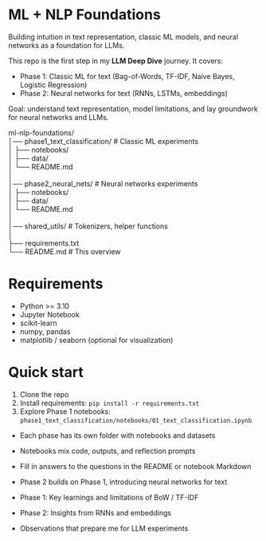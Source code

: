 # ML + NLP Foundations
Building intuition in text representation, classic ML models, and neural networks as a foundation for LLMs.

This repo is the first step in my **LLM Deep Dive** journey.
It covers:

- Phase 1: Classic ML for text (Bag-of-Words, TF-IDF, Naive Bayes, Logistic Regression)
- Phase 2: Neural networks for text (RNNs, LSTMs, embeddings)

Goal: understand text representation, model limitations, and lay groundwork for neural networks and LLMs.

ml-nlp-foundations/  
│── phase1_text_classification/   # Classic ML experiments    
│   ├── notebooks/   
│   ├── data/   
│   └── README.md   
│    
│── phase2_neural_nets/           # Neural networks experiments  
│   ├── notebooks/  
│   ├── data/  
│   └── README.md  
│  
│── shared_utils/                 # Tokenizers, helper functions   
│  
├── requirements.txt  
└── README.md                     # This overview  

# Requirements
- Python >= 3.10
- Jupyter Notebook
- scikit-learn
- numpy, pandas
- matplotlib / seaborn (optional for visualization)

# Quick start
1. Clone the repo
2. Install requirements: `pip install -r requirements.txt`
3. Explore Phase 1 notebooks: `phase1_text_classification/notebooks/01_text_classification.ipynb`

- Each phase has its own folder with notebooks and datasets
- Notebooks mix code, outputs, and reflection prompts
- Fill in answers to the questions in the README or notebook Markdown
- Phase 2 builds on Phase 1, introducing neural networks for text

- Phase 1: Key learnings and limitations of BoW / TF-IDF
- Phase 2: Insights from RNNs and embeddings
- Observations that prepare me for LLM experiments
